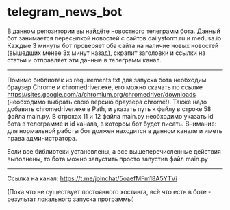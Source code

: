 # telegram_news_bot

В данном репозитории вы найдёте новостного телеграмм бота. Данный бот занимается пересылкой новостей с сайтов dailystorm.ru и medusa.io Каждые 3 минуты бот проверяет оба сайта на наличие новых новостей (вышедших менее 3х минут назад), скрапит заголовки и ссылки на статьи и отправляет эти данные в телеграмм канал.

-----------------------------------------------------------------------------
Помимо библиотек из requirements.txt для запуска бота необходим браузер Chrome и chromedriver.exe, его можно скачать по ссылке https://sites.google.com/a/chromium.org/chromedriver/downloads
(необходимо выбрать свою версию браузера chrome!). Также надо добавить chromedriver.exe в Path, и указать путь к файлу в строке 58 файла main.py.
В строках 11 и 12 файла main.py необходимо указать id бота в телеграмме и id канала, в котором бот будет писать. Внимание: для нормальной работы бот должен находится в данном канале и иметь права администратора.

Если все библиотеки установлены, а все вышеперечисленные действия выполнены, то бота можно запустить просто запустив файл main.py

-----------------------------------------------------------------------------
Ссылка на канал:
https://t.me/joinchat/5oaefMFm18A5YTVi

(Пока что не существует постоянного хостинга, всё что есть в боте - результат локального запуска программы)
